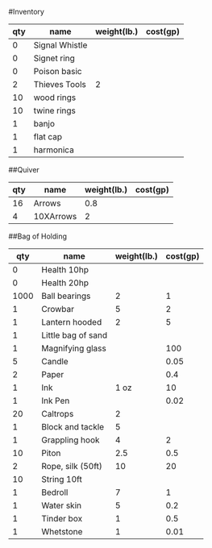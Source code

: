 #Inventory

qty|name|weight(lb.)|cost(gp)
---|----|---|--
0|Signal Whistle|
0|Signet ring|
0|Poison basic|
2|Thieves Tools|2
10|wood rings
10|twine rings
1|banjo
1|flat cap
1|harmonica



##Quiver

qty|name|weight(lb.)|cost(gp)
---|----|---|--
16|Arrows |0.8
4|10XArrows |2

##Bag of Holding

qty|name|weight(lb.)|cost(gp)
---|----|---|--
0|Health 10hp|
0|Health 20hp|
1000|Ball bearings |2|1
1|Crowbar|5|2
1|Lantern hooded|2|5
1|Little bag of sand|
1|Magnifying glass||100
5|Candle||0.05
2|Paper||0.4
1|Ink|1 oz|10
1|Ink Pen||0.02
20|Caltrops|2
1|Block and tackle|5
1|Grappling hook|4|2
10|Piton|2.5|0.5
2|Rope, silk (50ft)|10|20
10|String 10ft||
1|Bedroll|7|1
1|Water skin|5|0.2
1|Tinder box|1|0.5
1|Whetstone|1|0.01